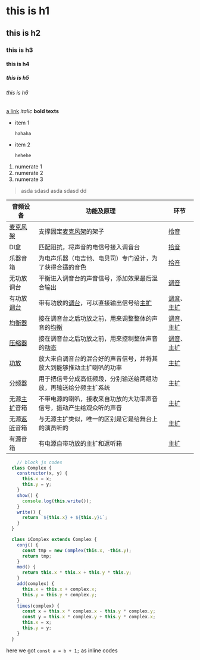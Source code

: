 # this is h1
## this is h2
### this is h3
#### this is h4
##### this is h5
###### this is h6
[a link]()
_italic_
**bold texts**
- 	item 1

		hahaha
- 	item 2

		hehehe

1. numerate 1
1. numerate 2
1. numerate 3

> asda sdasd
> asda sdasd dd

| 音频设备 | 功能及原理 | 环节 |
| -- | -- | -- |
| [麦克风架]() | 支撑固定[麦克风架]()的架子 | [拾音]() |
|DI盒 |匹配阻抗，将声音的电信号接入调音台 |[拾音]() |
|乐器音箱 |为电声乐器（电吉他、电贝司）专门设计，为了获得合适的音色 |[拾音]() |
|无功放调台  |平衡进入调音台的声音信号，添加效果最后混合输出  |[调音]() |
|有功放[调台]() |带有功放的[调台]()，可以直接输出信号给[主扩]()  |[调音]()、[主扩]() |
|[均衡器]()  |接在调音台之后功放之前，用来调整整体的声音的[均衡]()  |[调音]()、[主扩]() |
|[压缩器]()  |接在调音台之后功放之前，用来控制整体声音的[动态]()  |[调音]()、[主扩]() |
|[功放]()  |放大来自调音台的混合好的声音信号，并将其放大到能够推动主扩喇叭的功率  |[主扩]() |
|[分频器]()  |用于把信号分成高低频段，分别输送给两组功放，再输送给分频主扩系统  |[主扩]() |
|无源[主扩]()音箱  |不带电源的喇叭，接收来自功放的大功率声音信号，振动产生给观众听的声音  |[主扩]() |
|无源[返听]()音箱  |与无源主扩类似，唯一的区别是它是给舞台上的演员听的  |[主扩]() |
|有源音箱  |有电源自带功放的主扩和返听箱  |[主扩]() |


``` javascript
	// block js codes
  class Complex {
    constructor(x, y) {
      this.x = x;
      this.y = y;
    }
    show() {
      console.log(this.write());
    }
    write() {
      return `${this.x} + ${this.y}i`;
    }
  }

  class iComplex extends Complex {
    conj() {
      const tmp = new Complex(this.x, -this.y);
      return tmp;
    }
    mod() {
      return this.x * this.x + this.y * this.y;
    }
    add(complex) {
      this.x = this.x + complex.x;
      this.y = this.y + complex.y;
    }
    times(complex) {
      const x = this.x * complex.x - this.y * complex.y;
      const y = this.x * complex.y + this.y * complex.x;
      this.x = x;
      this.y = y;
    }
  }
```
 here we got `const a = b + 1;` as inline codes